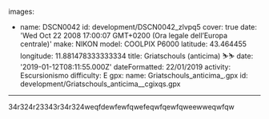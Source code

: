 images:
  - name: DSCN0042
    id: development/DSCN0042_zlvpq5
    cover: true
    date: 'Wed Oct 22 2008 17:00:07 GMT+0200 (Ora legale dell’Europa centrale)'
    make: NIKON
    model: COOLPIX P6000
    latitude: 43.464455
    longitude: 11.881478333333334
title: Griatschouls (anticima) ⛷⛷
date: '2019-01-12T08:11:55.000Z'
dateFormatted: 22/01/2019
activity: Escursionismo
difficulty: E
gpx:
  name: Griatschouls_anticima_.gpx
  id: development/Griatschouls_anticima__cgixqs.gpx
---
34r324r23343r34r324weqfdewfewfqwefeqwfqewfqweewweqwfqw
